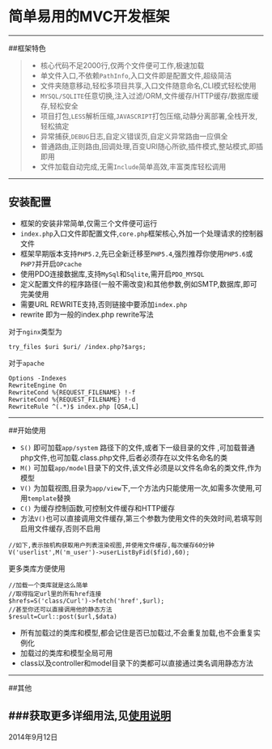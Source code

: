 # 简单易用的MVC开发框架

------

##框架特色
> * 核心代码不足2000行,仅两个文件便可工作,极速加载
> * 单文件入口,不依赖`PathInfo`,入口文件即是配置文件,超级简洁
> * 文件夹随意移动,轻松多项目共享,入口文件随意命名,CLI模式轻松使用
> * `MYSQL/SQLITE`任意切换,注入过滤/ORM,文件缓存/HTTP缓存/数据库缓存,轻松安全
> * 项目打包,`LESS`解析压缩,`JAVASCRIPT`打包压缩,动静分离部署,全栈开发,轻松搞定
> * 异常捕获,`DEBUG`日志,自定义错误页,自定义异常路由一应俱全
> * 普通路由,正则路由,回调处理,百变URI随心所欲,插件模式,整站模式,即插即用
> * 文件加载自动完成,无需`Include`简单高效,丰富类库轻松调用



------

## 安装配置

- 框架的安装非常简单,仅需三个文件便可运行
- `index.php`入口文件即配置文件,`core.php`框架核心,外加一个处理请求的控制器文件
- 框架早期版本支持`PHP5.2`,先已全新迁移至`PHP5.4`,强烈推荐你使用`PHP5.6`或`PHP7`并开启`OPcache`
- 使用PDO连接数据库,支持`MySql`和`Sqlite`,需开启`PDO_MYSQL`
- 定义配置文件的程序路径(一般不需改变)和其他参数,例如SMTP,数据库,即可完美使用
- 需要URL REWRITE支持,否则链接中要添加`index.php`
- rewrite 即为一般的index.php rewrite写法

对于`nginx`类型为

```
try_files $uri $uri/ /index.php?$args;
```

对于`apache`

```
Options -Indexes
RewriteEngine On
RewriteCond %{REQUEST_FILENAME} !-f
RewriteCond %{REQUEST_FILENAME} !-d
RewriteRule ^(.*)$ index.php [QSA,L]
```
----
##开始使用
- `S()` 即可加载`app/system` 路径下的文件,或者下一级目录的文件 ,可加载普通php文件,也可加载.class.php文件,后者必须存在以文件名命名的类
- `M()` 可加载`app/model`目录下的文件,该文件必须是以文件名命名的类文件,作为模型
- `V()` 为加载视图,目录为`app/view`下,一个方法内只能使用一次,如需多次使用,可用`template`替换
- `C()` 为缓存控制函数,可控制文件缓存和HTTP缓存
- 方法`V()`也可以直接调用文件缓存,第三个参数为使用文件的失效时间,若填写则启用文件缓存,否则不启用

```
//如下,表示按机构获取用户列表渲染视图,并使用文件缓存,每次缓存60分钟
V('userlist',M('m_user')->userListByFid($fid),60);
```

更多类库方便使用

```
//加载一个类库就是这么简单
//取得指定url里的所有href连接
$hrefs=S('class/Curl')->fetch('href',$url);
//甚至你还可以直接调用他的静态方法
$result=Curl::post($url,$data)
```

- 所有加载过的类库和模型,都会记住是否已加载过,不会重复加载,也不会重复实例化
- 加载过的类库和模型全局可用
- class以及controller和model目录下的类都可以直接通过类名调用静态方法

-----
##其他

###获取更多详细用法,见[使用说明](http://www.suconghou.cn/phpframe)
-----
2014年9月12日
